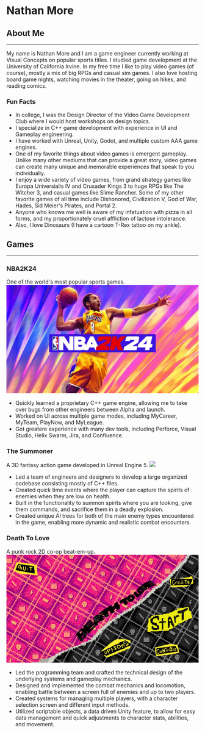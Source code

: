 # Nathan More
## About Me
---
My name is Nathan More and I am a game engineer currently working at Visual Concepts on popular sports titles. I studied game development at the University of California Irvine. In my free time I like to play video games (of course), mostly a mix of big RPGs and casual sim games. I also love hosting board game nights, watching movies in the theater, going on hikes, and reading comics.
### Fun Facts
- In college, I was the Design Director of the Video Game Development Club where I would host workshops on design topics.
- I specialize in C++ game development with experience in UI and Gameplay engineering.
- I have worked with Unreal, Unity, Godot, and multiple custom AAA game engines.
- One of my favorite things about video games is emergent gameplay. Unlike many other mediums that can provide a great story, video games can create many unique and memorable experiences that speak to you individually.
- I enjoy a wide variety of video games, from grand strategy games like Europa Universialis IV and Crusader Kings 3 to huge RPGs like The Witcher 3, and casual games like Slime Rancher. Some of my other favorite games of all time include Dishonored, Civilization V, God of War, Hades, Sid Meier's Pirates, and Portal 2.
- Anyone who knows me well is aware of my infatuation with pizza in all forms, and my proportionately cruel affliction of lactose intolerance.
- Also, I love Dinosaurs (I have a cartoon T-Rex tattoo on my ankle).

## Games
---
### NBA2K24
One of the world's most popular sports games.
![](/images/nba2k24_cover.jpg)
- Quickly learned a proprietary C++ game engine, allowing me to take over bugs from other engineers between Alpha and launch.
- Worked on UI across multiple game modes, including MyCareer, MyTeam, PlayNow, and MyLeague.
- Got greatere experience with many dev tools, including Perforce, Visual Studio, Helix Swarm, Jira, and Confluence.

### The Summoner
A 3D fantasy action game developed in Unreal Engine 5.
![](/images/the_summoner_cover.png)
- Led a team of engineers and designers to develop a large organized codebase consisting mostly of C++ files.
- Created quick time events where the player can capture the spirits of enemies when they are low on health.		
- Built in the functionality to summon spirits where you are looking, give them commands, and sacrifice them in a deadly explosion.
- Created unique AI trees for both of the main enemy types encountered in the game, enabling more dynamic and realistic combat encounters.

### Death To Love
A punk rock 2D co-op beat-em-up.
![](/images/death_to_love_title_full.jpg)
- Led the programming team and crafted the technical design of the underlying systems and gameplay mechanics.
- Designed and implemented the combat mechanics and locomotion, enabling battle between a screen full of enemies and up to two players.
- Created systems for managing multiple players, with a character selection screen and different input methods.
- Utilized scriptable objects, a data driven Unity feature, to allow for easy data management and quick adjustments to character stats, abilities, and movement.
